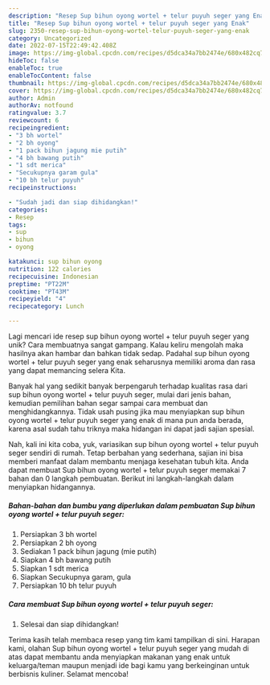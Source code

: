```yaml
---
description: "Resep Sup bihun oyong wortel + telur puyuh seger yang Enak"
title: "Resep Sup bihun oyong wortel + telur puyuh seger yang Enak"
slug: 2350-resep-sup-bihun-oyong-wortel-telur-puyuh-seger-yang-enak
category: Uncategorized
date: 2022-07-15T22:49:42.408Z
image: https://img-global.cpcdn.com/recipes/d5dca34a7bb2474e/680x482cq70/sup-bihun-oyong-wortel-telur-puyuh-seger-foto-resep-utama.jpg
hideToc: false
enableToc: true
enableTocContent: false
thumbnail: https://img-global.cpcdn.com/recipes/d5dca34a7bb2474e/680x482cq70/sup-bihun-oyong-wortel-telur-puyuh-seger-foto-resep-utama.jpg
cover: https://img-global.cpcdn.com/recipes/d5dca34a7bb2474e/680x482cq70/sup-bihun-oyong-wortel-telur-puyuh-seger-foto-resep-utama.jpg
author: Admin
authorAv: notfound
ratingvalue: 3.7
reviewcount: 6
recipeingredient:
- "3 bh wortel"
- "2 bh oyong"
- "1 pack bihun jagung mie putih"
- "4 bh bawang putih"
- "1 sdt merica"
- "Secukupnya garam gula"
- "10 bh telur puyuh"
recipeinstructions:

- "Sudah jadi dan siap dihidangkan!"
categories:
- Resep
tags:
- sup
- bihun
- oyong

katakunci: sup bihun oyong 
nutrition: 122 calories
recipecuisine: Indonesian
preptime: "PT22M"
cooktime: "PT43M"
recipeyield: "4"
recipecategory: Lunch

---
```





Lagi mencari ide resep sup bihun oyong wortel + telur puyuh seger yang unik? Cara membuatnya sangat gampang. Kalau keliru mengolah maka hasilnya akan hambar dan bahkan tidak sedap. Padahal sup bihun oyong wortel + telur puyuh seger yang enak seharusnya memiliki aroma dan rasa yang dapat memancing selera Kita.







Banyak hal yang sedikit banyak berpengaruh terhadap kualitas rasa dari sup bihun oyong wortel + telur puyuh seger, mulai dari jenis bahan, kemudian pemilihan bahan segar sampai cara membuat dan menghidangkannya. Tidak usah pusing jika mau menyiapkan sup bihun oyong wortel + telur puyuh seger yang enak di mana pun anda berada, karena asal sudah tahu triknya maka hidangan ini dapat jadi sajian spesial.






Nah, kali ini kita coba, yuk, variasikan sup bihun oyong wortel + telur puyuh seger sendiri di rumah. Tetap berbahan yang sederhana, sajian ini bisa memberi manfaat dalam membantu menjaga kesehatan tubuh kita. Anda dapat membuat Sup bihun oyong wortel + telur puyuh seger memakai 7 bahan dan 0 langkah pembuatan. Berikut ini langkah-langkah dalam menyiapkan hidangannya.

<!--inarticleads1-->

##### Bahan-bahan dan bumbu yang diperlukan dalam pembuatan Sup bihun oyong wortel + telur puyuh seger:

1. Persiapkan 3 bh wortel
1. Persiapkan 2 bh oyong
1. Sediakan 1 pack bihun jagung (mie putih)
1. Siapkan 4 bh bawang putih
1. Siapkan 1 sdt merica
1. Siapkan Secukupnya garam, gula
1. Persiapkan 10 bh telur puyuh




<!--inarticleads2-->

##### Cara membuat Sup bihun oyong wortel + telur puyuh seger:


1. Selesai dan siap dihidangkan!



Terima kasih telah membaca resep yang tim kami tampilkan di sini. Harapan kami, olahan Sup bihun oyong wortel + telur puyuh seger yang mudah di atas dapat membantu anda menyiapkan makanan yang enak untuk keluarga/teman maupun menjadi ide bagi kamu yang berkeinginan untuk berbisnis kuliner. Selamat mencoba!
